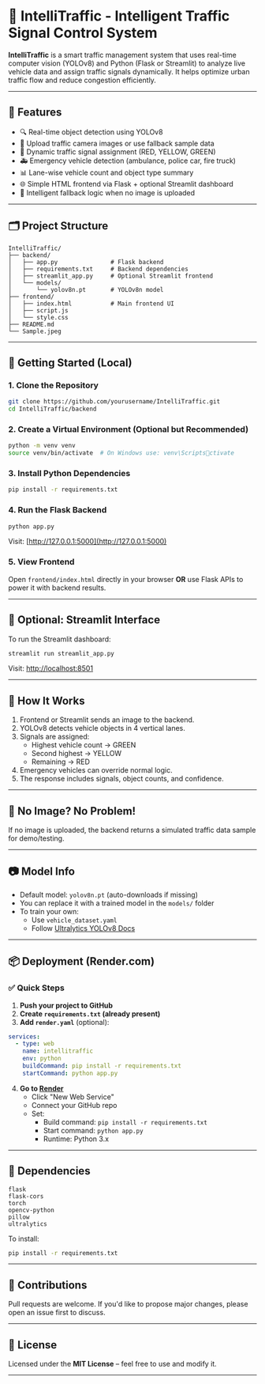 # 🚦 IntelliTraffic - Intelligent Traffic Signal Control System

**IntelliTraffic** is a smart traffic management system that uses real-time computer vision (YOLOv8) and Python (Flask or Streamlit) to analyze live vehicle data and assign traffic signals dynamically. It helps optimize urban traffic flow and reduce congestion efficiently.

---

## 🌟 Features

- 🔍 Real-time object detection using YOLOv8  
- 📸 Upload traffic camera images or use fallback sample data  
- 🚥 Dynamic traffic signal assignment (RED, YELLOW, GREEN)  
- 🚑 Emergency vehicle detection (ambulance, police car, fire truck)  
- 📊 Lane-wise vehicle count and object type summary  
- 🌐 Simple HTML frontend via Flask + optional Streamlit dashboard  
- 🧠 Intelligent fallback logic when no image is uploaded  

---

## 🗂 Project Structure

```
IntelliTraffic/
├── backend/
│   ├── app.py               # Flask backend
│   ├── requirements.txt     # Backend dependencies
│   ├── streamlit_app.py     # Optional Streamlit frontend
│   └── models/
│       └── yolov8n.pt       # YOLOv8n model
├── frontend/
│   ├── index.html           # Main frontend UI
│   ├── script.js
│   └── style.css
├── README.md
└── Sample.jpeg
```

---

## 🚀 Getting Started (Local)

### 1. Clone the Repository

```bash
git clone https://github.com/yourusername/IntelliTraffic.git
cd IntelliTraffic/backend
```

### 2. Create a Virtual Environment (Optional but Recommended)

```bash
python -m venv venv
source venv/bin/activate  # On Windows use: venv\Scriptsctivate
```

### 3. Install Python Dependencies

```bash
pip install -r requirements.txt
```

### 4. Run the Flask Backend

```bash
python app.py
```

Visit: [http://127.0.0.1:5000](http://127.0.0.1:5000)

### 5. View Frontend

Open `frontend/index.html` directly in your browser **OR** use Flask APIs to power it with backend results.

---

## 🌈 Optional: Streamlit Interface

To run the Streamlit dashboard:

```bash
streamlit run streamlit_app.py
```

Visit: [http://localhost:8501](http://localhost:8501)

---

## 🧠 How It Works

1. Frontend or Streamlit sends an image to the backend.
2. YOLOv8 detects vehicle objects in 4 vertical lanes.
3. Signals are assigned:
   - Highest vehicle count → GREEN  
   - Second highest → YELLOW  
   - Remaining → RED
4. Emergency vehicles can override normal logic.
5. The response includes signals, object counts, and confidence.

---

## 🧪 No Image? No Problem!

If no image is uploaded, the backend returns a simulated traffic data sample for demo/testing.

---

## 📷 Model Info

- Default model: `yolov8n.pt` (auto-downloads if missing)
- You can replace it with a trained model in the `models/` folder
- To train your own:
  - Use `vehicle_dataset.yaml`
  - Follow [Ultralytics YOLOv8 Docs](https://docs.ultralytics.com)

---

## 📦 Deployment (Render.com)

### ✅ Quick Steps

1. **Push your project to GitHub**  
2. **Create `requirements.txt` (already present)**  
3. **Add `render.yaml`** (optional):

```yaml
services:
  - type: web
    name: intellitraffic
    env: python
    buildCommand: pip install -r requirements.txt
    startCommand: python app.py
```

4. **Go to [Render](https://render.com)**  
   - Click "New Web Service"  
   - Connect your GitHub repo  
   - Set:
     - Build command: `pip install -r requirements.txt`
     - Start command: `python app.py`
     - Runtime: Python 3.x

---

## 📌 Dependencies

```text
flask
flask-cors
torch
opencv-python
pillow
ultralytics
```

To install:

```bash
pip install -r requirements.txt
```

---

## 🙌 Contributions

Pull requests are welcome. If you'd like to propose major changes, please open an issue first to discuss.

---

## 📄 License

Licensed under the **MIT License** – feel free to use and modify it.

---
